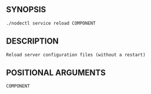 ## SYNOPSIS
    ./nodectl service reload COMPONENT
 
## DESCRIPTION
    Reload server configuration files (without a restart)
 
## POSITIONAL ARGUMENTS
    COMPONENT
